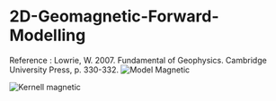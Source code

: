 # 2D-Geomagnetic-Forward-Modelling
Reference : Lowrie, W. 2007. Fundamental of Geophysics. Cambridge University Press, p. 330-332.
![Model Magnetic](https://user-images.githubusercontent.com/56064595/147897532-197bc3bb-1299-471b-aa7d-e7b002ac43e2.png)

![Kernell magnetic](https://user-images.githubusercontent.com/56064595/147897533-6f16a95e-fc28-4947-9017-377495d2a965.png)
